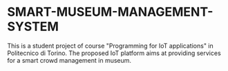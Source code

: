 # SMART-MUSEUM-MANAGEMENT-SYSTEM
This is a student project of course "Programming for IoT applications" in Politecnico di Torino. The proposed IoT platform aims at providing services for a smart crowd management in museum.
